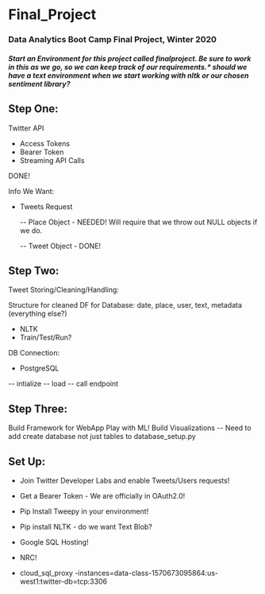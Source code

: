 # Final_Project

### Data Analytics Boot Camp Final Project, Winter 2020

##### Start an Environment for this project called finalproject. Be sure to work in this as we go, so we can keep track of our requirements.* should we have a text environment when we start working with nltk or our chosen sentiment library?

## Step One:

Twitter API

* Access Tokens
* Bearer Token
* Streaming API Calls

DONE!

Info We Want:

* Tweets Request

    -- Place Object - NEEDED!   Will require that we throw out NULL objects if we do.

    -- Tweet Object - DONE!

## Step Two:

Tweet Storing/Cleaning/Handling:

Structure for cleaned DF for Database:
date, place, user, text, metadata (everything else?)

* NLTK
* Train/Test/Run?

DB Connection:

* PostgreSQL

 -- intialize 
 -- load
 -- call endpoint

 ## Step Three:
 Build Framework for WebApp
 Play with ML!
 Build Visualizations
 -- Need to add create database not just tables to database_setup.py


 ## Set Up:

* Join Twitter Developer Labs and enable Tweets/Users requests!
* Get a Bearer Token - We are officially in OAuth2.0!
* Pip Install Tweepy in your environment!
* Pip install NLTK - do we want Text Blob?
* Google SQL Hosting!
* NRC!


* cloud_sql_proxy -instances=data-class-1570673095864:us-west1:twitter-db=tcp:3306
